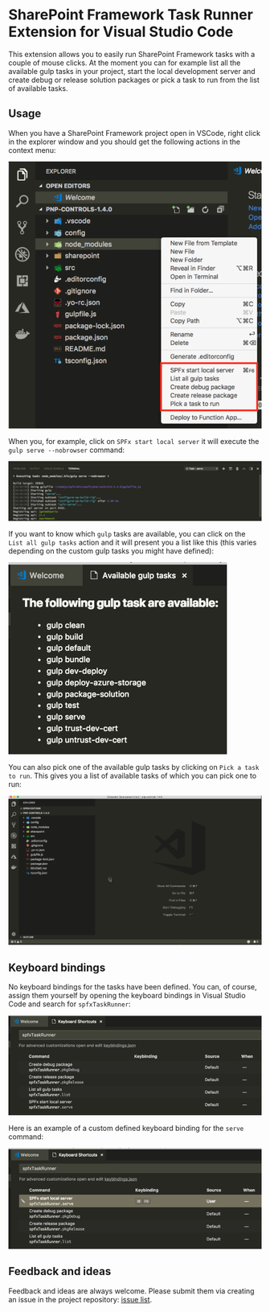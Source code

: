 # SharePoint Framework Task Runner Extension for Visual Studio Code

This extension allows you to easily run SharePoint Framework tasks with a couple of mouse clicks. At the moment you can for example list all the available gulp tasks in your project, start the local development server and create debug or release solution packages or pick a task to run from the list of available tasks.

## Usage

When you have a SharePoint Framework project open in VSCode, right click in the explorer window and you should get the following actions in the context menu:

![Available context menu actions](./assets/contextmenu-actions.png)

When you, for example, click on `SPFx start local server` it will execute the `gulp serve --nobrowser` command:

![Start SPFx local server](./assets/serve-action.png)

If you want to know which `gulp` tasks are available, you can click on the `List all gulp tasks` action and it will present you a list like this (this varies depending on the custom gulp tasks you might have defined):

![Gulp tasks](./assets/gulp-tasks.png)

You can also pick one of the available gulp tasks by clicking on `Pick a task to run`. This gives you a list of available tasks of which you can pick one to run:

![Pick a task and run](./assets/pick-task-vscode.gif)

## Keyboard bindings

No keyboard bindings for the tasks have been defined. You can, of course, assign them yourself by opening the keyboard bindings in Visual Studio Code and search for `spfxTaskRunner`:

![Keyboard bindings](./assets/keybinding-initial.png)

Here is an example of a custom defined keyboard binding for the `serve` command:

![Keyboard binding example](./assets/keybinding-set.png)

## Feedback and ideas

Feedback and ideas are always welcome. Please submit them via creating an issue in the project repository: [issue list](https://github.com/estruyf/vscode-spfx-task-runner/issues).